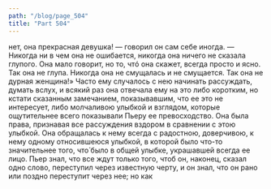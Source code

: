 ```yaml
---
path: "/blog/page_504"
title: "Part 504"
---
```


нет, она прекрасная девушка! — говорил он сам себе иногда. — Никогда ни в чем она не ошибается, никогда она ничего не сказала глупого. Она мало говорит, но то, чтó она скажет, всегда просто и ясно. Так она не глупа. Никогда она не смущалась и не смущается. Так она не дурная женщина!» Часто ему случалось с нею начинать рассуждать, думать вслух, и всякий раз она отвечала ему на это либо коротким, но кстати сказанным замечанием, показывавшим, что ее это не интересует, либо молчаливою улыбкой и взглядом, которые ощутительнее всего показывали Пьеру ее превосходство. Она была права, признавая все рассуждения вздором в сравнении с этою улыбкой.
Она обращалась к нему всегда с радостною, доверчивою, к нему одному относившеюся улыбкой, в которой было что-то значительнее того, что́ было в общей улыбке, украшавшей всегда ее лицо. Пьер знал, что все ждут только того, чтоб он, наконец, сказал одно слово, переступил через известную черту, и он знал, что он рано или поздно переступит через нее; но как
